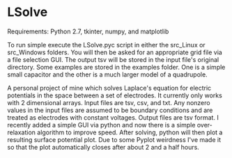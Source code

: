 # LSolve
Requirements: Python 2.7, tkinter, numpy, and matplotlib

To run simple execute the LSolve.pyc script in either the src_Linux or src_Windows folders. You will then be asked for an appropriate grid file via a file selection GUI. The output tsv will be stored in the input file's original directory. Some examples are stored in the examples folder. One is a simple small capacitor and the other is a much larger model of a quadrupole.

A personal project of mine which solves Laplace's equation for electric potentials in the space between a set of electrodes. It currently only works with 2 dimensional arrays. Input files are tsv, csv, and txt. Any nonzero values in the input files are assumed to be boundary conditions and are treated as electrodes with constant voltages. Output files are tsv format. I recently added a simple GUI via python and now there is a simple over-relaxation algorithm to improve speed. After solving, python will then plot a resulting surface potential plot. Due to some Pyplot weirdness I've made it so that the plot automatically closes after about 2 and a half hours.



